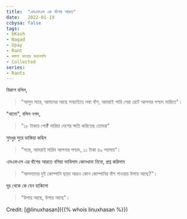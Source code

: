```yaml
---
title:  "এমএফএস এর বাঁশের আড়ত"
date:   2022-01-19
ccbysa: false
tags:
- bKash
- Nagad
- Upay
- Rant
- কমলা কান্তের জবানবন্দি
- Collected
series:
- Rants
---
```

বিকাশ বলিল,
> "আসুন স্যার, আমাদের আছে সবচাইতে লম্বা বাঁশ, আমরাই পারি সেরা রেটে আপনার পশ্চাৎ মারিতে"। 

"থামো", বলিল নগদ,
>"১৮ টাকায় পো₹ মারিয়া দেশের ক্ষতি করিতেছ তোমরা"

সুমধুর সুরে ডাকিয়া কহিল
> "স্যার, আমরাই মারিব আপনার পশ্চাৎ, ১১ টাকা ৪৯ পয়সায়"। 

এমএফএস এর বাঁশের আরতে বসিয়া ভাবিলাম কোনখানা নিবো, প্রশ্ন করিলাম
> "আপনাদের দুই কোম্পানি ছাড়া আরও কোন কোম্পানির বাঁশ পাওয়ার উপায় আছে?"।

দূর থেকে কে যেন হাকিলো
> "উপায় আছে, উপায় আছে"।

Credit: [@linuxhasan]({{% whois linuxhasan %}})
